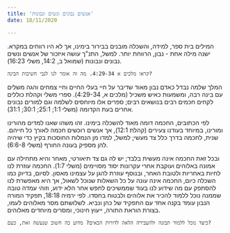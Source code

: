 ```yaml
---
title: 'אנשים נבונים ונשים ונבונות'
date: 18/11/2020

---
```


המילים בית ספר, למידה, והשכלה מובנים בבירור בימינו, אך לא היו רווחים במקרא. ישנה מילה אחת - נבון, הרווחת יותר. למשל, התנ"ך עושה איזכור של אנשים ונשים נבונים ונבונות (שמואל ב, 14:2, משלי 16:23).

`קראו מלכים א 4:29-34. מה זה אומר לנו לגבי חשיבות הבינה?`

המלך שלמה נבדל כאדם נבון מאוד שדיבר על חיי בעלי החיים וחיי צמחים והגה משלים עם בינה רבה, ומשמעות כאיש משכיל (מלכים א, 4:29-34). ספרי משלי וקהלת כוללים לקחים חכמים רבים בנושאים רבים; ספרים אלו מיוחסים לשלמה וגם למורים נבונים אחרים בעת הקדומה (משלי 1:1; 25:1; 30:1; 31:1).

לפי הכתובים, החכמה דומה מאוד להשכלה בימינו. זהו משהו שאנו למדים מהורינו ומורינו, במיוחד בעודנו צעירים (קהלת 12:1), אך אנשים רוכשים חכמה לאורך כל חייהם. שנית, לחכמה בדרך כלל צד מעשי; למשל, למדו מן הנמלות החוסכות בקיץ כדי שיהיה להן מספיק בעונה החורף (משלי 6:6-8).

ובכל זאת החכמה אינה מעשית בלבד; יש לה גם צד תיאורטי, מאחר והיא מתחילה עם אמונה באלוהים ועוקבת אחרי עקרונות יסוד מסויימים (משלי 1:7). החכמה עוזרת לנו לחיות באחריות ולטובת האחר, ובנוסף עוזרת להגן על עצמינו מאסון. לסיום, בדיוק כמו השכלה כיום, החכמה אינה עונה על כל השאלות שנוכל לשאול, אך היא מאפשרת לנו להסתפק עם מה שידוע לנו בעוד שממשיכים לחפש אחר הלא ידוע, וזוהי עמדה טובה שממנה נוכל ללמוד להכיר את אלוהים ולבטוח בחסדו. לפי ירמיה 18:18, תפקיד המורה הנבון עומד בקנה אחד עם התפקיד של כהן ונביא. לשלושתם מסר מאלוהים לעמו, בצורת הוראת התורה, ייעוץ חינוכי, ומסרים מיוחדים מאלוהים.

`כיצד נוכל ללמוד תבונה ולהעבירה הלאה לדורות הבאים? מדוע כה חשוב שנעשה זאת, כעם?`